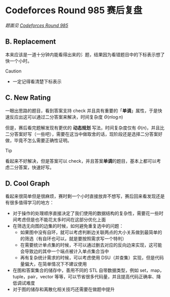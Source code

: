 # Codeforces Round 985 赛后复盘

_题面见 [Codeforces Round 985](https://codeforces.com/contest/2029)_

## B. Replacement

本来应该是一道十分钟内能看得出来的氵题，结果因为看错题目中的下标表示想了快一个小时。

> [!caution]
>
> - 一定记得看清楚下标表示

## C. New Rating

一眼出思路的题目，看到答案支持 check 并且具有重要的「**单调**」属性，于是快速反应出这可以通过二分答案来解决，时间复杂度 $\Theta(n \log n)$

但是，赛后看完题解发现有更优的 **动态规划** 写法，时间复杂度仅有 $\Theta(n)$，并且比二分答案好写（一些吧），需要在这当中做取舍的话，现阶段还是选择二分答案好做，毕竟不怎么需要正确性证明。

> [!tip]
>
> 看起来不好解决，但是答案可以 check，并且答案**单调**的题目，基本上都可以考虑二分答案，快速好写。

## D. Cool Graph

看起来很简单但是很麻烦，赛时剩一个小时直接放弃不想写，赛后回来看发现还是有很多值得学习的地方：

- 对于操作的处理顺序直接决定了我们使用的数据结构的复杂性，需要花一些时间考虑但是也不能花太多时间在这部分优化上面
- 在筛选无向图的边集的时候，如何避免重复选中的问题：
  - 如果图中没有自环，就可以考虑判断边关联两点的大小关系做到最简单的的筛选（有自环也可以，就是要按照需求写一个特判）
  - 在需要统计单点集的时候，不可以通过删去对应的反向边来实现，这可能会导致边的其中一个端点被计入单点集合当中
  - 再有复杂统计需求的时候，可以考虑使用 DSU（并查集）实现，但是代码量偏大，在简单情况下不建议使用
- 在图和答案集合的储存中，善用不同的 STL 自带数据类型，例如 set，map，tuple，pair，vector 等等，可以节省很多代码量，并且提高代码正确率、降低调试难度
- 对于图的储存和离散化相关技巧还需要在做题中提升
